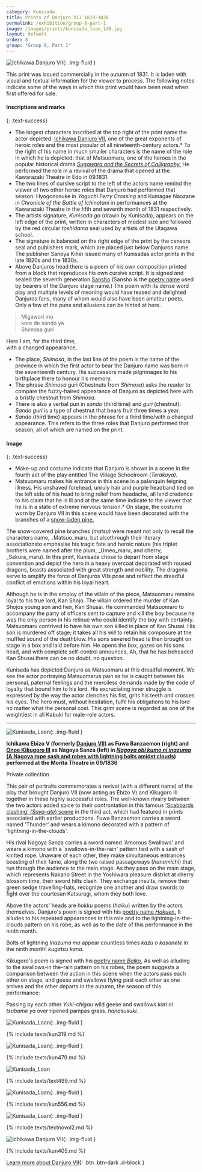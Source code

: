 ```yaml
---
category: Kunisada
title: Prints of Danjuro VII 1819-1838
permalink: /exhibition/group-8-part-1
image: /images/prints/kunisada_loan_148.jpg
layout: default
order: 8
group: "Group 8, Part 1"
---
```


![Ichikawa Danjuro VII](/images/prints/kunisada_loan_148.jpg){: .img-fluid }

This print was issued commercially in the autumn of 1831. It is laden with visual and textual information for the viewer to process. The following notes indicate some of the ways in which this print would have been read when first offered for sale.

#### Inscriptions and marks
{: .text-success}

*   The largest characters inscribed at the top right of the print name the actor depicted: [Ichikawa Danjuro VII,](/themes/textE) one of the great exponents of heroic roles and the most popular of all nineteenth-century actors.*   To the right of his name in much smaller characters is the name of the role in which he is depicted: that of Matsuomaru, one of the heroes in the popular historical drama _[Sugawara and the Secrets of Calligraphy.](/exhibition/group-3)_ He performed the role in a revival of the drama that opened at the Kawarazaki Theatre in Edo in 09.1831.
*   The two lines of cursive script to the left of the actors name remind the viewer of two other heroic roles that Danjuro had performed that season: Hyogonosuke in _Yaguchi Ferry Crossing_ and Kumagae Naozane in _Chronicle of the Battle of Ichinotani_ in performances at the Kawarazaki Theatre in the fifth and seventh month of 1831 respectively.
*   The artists signature, _Kunisada ga_ (drawn by Kunisada), appears on the left edge of the print, written in characters of modest size and followed by the red circular _toshidama_ seal used by artists of the Utagawa school.
*   The signature is balanced on the right edge of the print by the censors seal and publishers mark, which are placed just below Danjuros name. The publisher Sanoya Kihei issued many of Kunisadas actor prints in the late 1820s and the 1830s.
*   Above Danjuros head there is a poem of his own composition printed from a block that reproduces his own cursive script. It is signed and sealed the seventh generation [Sansho](/themes/actors-names-and-crests) (Sansho is the [poetry name](/themes/actors-names-and-crests) used by bearers of the Danjuro stage name.) The poem with its dense word play and multiple levels of meaning would have teased and delighted Danjuros fans, many of whom would also have been amateur poets. Only a few of the puns and allusions can be hinted at here.

> Migawari mo  
kore de sando ya  
Shimosa guri  
>   
Here I am, for the third time,  
with a changed appearance,  

*   The place, _Shimosa_, in the last line of the poem is the name of the province in which the first actor to bear the Danjuro name was born in the seventeenth century. His successors made pilgrimages to his birthplace there to honour his memory.
*   The phrase _Shimosa_ guri (Chestnuts from _Shimosa_) asks the reader to compare the fuzzy-haired appearance of Danjuro as depicted here with a bristly chestnut from _Shimosa_.
*   There is also a verbal pun in _sando_ (third time) and _guri_ (chestnut): _Sando_ _guri_ is a type of chestnut that bears fruit three times a year.
*   _Sando_ (third time) appears in the phrase for a third time/with a changed appearance. This refers to the three roles that Danjuro performed that season, all of which are named on the print.

#### Image
{: .text-success}

*   Make-up and costume indicate that Danjuro is shown in a scene in the fourth act of the play entitled The Village Schoolroom (_Terakoya)._
*   Matsuomaru makes his entrance in this scene in a palanquin feigning illness. His unshaved forehead, unruly hair and purple headband tied on the left side of his head to bring relief from headache, all lend credence to his claim that he is ill and at the same time indicate to the viewer that he is in a state of extreme nervous tension.*   On stage, the costume worn by Danjuro VII in this scene would have been decorated with the branches of a [snow-laden pine.](KUN/kunp85.htm)

The snow-covered pine branches _(matsu)_ were meant not only to recall the characters name, _Matsuo_maru, but alsothrough their literary associationsto emphasise his tragic fate and heroic nature (his triplet brothers were named after the plum, _Umeo_maru, and cherry, _Sakura_maru). In this print, Kunisada chose to depart from stage convention and depict the hero in a heavy overcoat decorated with roused dragons, beasts associated with great strength and nobility. The dragons serve to amplify the force of Danjuros VIIs pose and reflect the dreadful conflict of emotions within his loyal heart.

Although he is in the employ of the villain of the piece, Matsuomaru remains loyal to his true lord, Kan Shojo. The villain ordered the murder of Kan Shojos young son and heir, Kan Shusai. He commanded Matsuomaro to accompany the party of officers sent to capture and kill the boy because he was the only person in his retinue who could identify the boy with certainty. Matsuomaru contrived to have his own son killed in place of Kan Shusai. His son is murdered off stage; it takes all his will to retain his composure at the muffled sound of the deathblow. His sons severed head is then brought on stage in a box and laid before him. He opens the box, gazes on his sons head, and with complete self-control announces, Ah, that he has beheaded Kan Shusai.there can be no doubt, no question.

Kunisada has depicted Danjuro as Matsuomaru at this dreadful moment. We see the actor portraying Matsuomarus pain as he is caught between his personal, paternal feelings and the merciless demands made by the code of loyalty that bound him to his lord. His excruciating inner struggle is expressed by the way the actor clenches his fist, grits his teeth and crosses his eyes. The hero must, without hesitation, fulfil his obligations to his lord no matter what the personal cost. This grim scene is regarded as one of the weightiest in all Kabuki for male-role actors.

----

![Kunisada_Loan](/images/prints/kunisada_loan_252.jpg){: .img-fluid }


**Ichikawa Ebizo V (formerly [Danjuro VII)](/exhibition/group-8-part-1) as Fuwa Banzaemon (right) and [Onoe Kikugoro III](/exhibition/group-16-part-1) as Nagoya Sanza (left) in _[Nagoya obi kumo ni inazuma](/exhibition/group-4)_ [(A Nagoya rope sash and robes with lightning bolts amidst clouds](/exhibition/group-4)) performed at the Morita Theatre in 09/1836**

Private collection

This pair of portraits commemorates a revival (with a different name) of the play that brought Danjuro VII (now acting as Ebizo V) and Kikugoro III together in these highly successful roles. The well-known rivalry between the two actors added spice to their confrontation in this famous ['Scabbards clashing' (_Saya-ate_) scene](/exhibition/group-4) in the third act, which had featured in prints associated with earlier productions. Fuwa Banzaemon carries a sword named 'Thunder' and wears a kimono decorated with a pattern of 'lightning-in-the-clouds'.

His rival Nagoya Sanza carries a sword named 'Amorous Swallows' and wears a kimono with a 'swallows-in-the-rain' pattern tied with a sash of knitted rope. Unaware of each other, they make simultaneous entrances boasting of their fame, along the two raised passageways (_hanamichi_) that run through the audience to the main stage. As they pass on the main stage, which represents Nakano Street in the Yoshiwara pleasure district at cherry blossom time, their sword hilts clash. They exchange insults, remove their green sedge travelling-hats, recognize one another and draw swords to fight over the courtesan Katsuragi, whom they both love.

Above the actors' heads are _hokku_ poems (_haiku_) written by the actors themselves. Danjuro's poem is signed with his [poetry name _Hakuen_.](/themes/actors-names-and-crests) It alludes to his repeated appearances in this role and to the lightning-in-the-clouds pattern on his robe, as well as to the date of this performance in the ninth month.

Bolts of lightning _Inazuma mo_ appear countless times _kazu o kasanete_ in the ninth month! _kugatsu_ _kana._

Kikugoro's poem is signed with his [poetry name _Baiko_.](/themes/actors-names-and-crests) As well as alluding to the swallows-in the-rain pattern on his robes, the poem suggests a comparison between the action in this scene when the actors pass each other on stage, and geese and swallows flying past each other as one arrives and the other departs in the autumn, the season of this performance:

Passing by each other _Yuki-chigau_ wild geese and swallows _kari ni tsubame ya_ over ripened pampas grass. _hanasusuki._

![Kunisada_Loan](/images/prints/kunisada_loan_319.jpg){: .img-fluid }

{% include texts/kun319.md %}

![Kunisada_Loan](/images/prints/kunisada_loan_479.jpg){: .img-fluid }

{% include texts/kun479.md %}

![Kunisada_Loan](/images/prints/kunisada_loan_499.jpg)

{% include texts/text499.md %}

![Kunisada_Loan](/images/prints/kunisada_loan_556.jpg){: .img-fluid }

{% include texts/kun556.md %}

![Kunisada_Loan](/images/prints/kunisada_loan_-_natsu_no_fuji_vol_2.jpg){: .img-fluid }

{% include texts/textnovol2.md %}

![Ichikawa Danjuro VII](/images/prints/kunisada_loan_405.jpg){: .img-fluid }

{% include texts/kun405.md %}

[Learn more about Danjuro VII](/themes/textE){: .btn .btn-dark .d-block }
